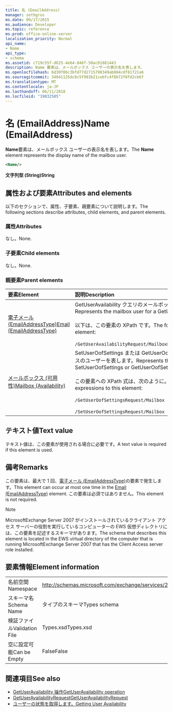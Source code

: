 ```yaml
---
title: 名 (EmailAddress)
manager: sethgros
ms.date: 09/17/2015
ms.audience: Developer
ms.topic: reference
ms.prod: office-online-server
localization_priority: Normal
api_name:
- Name
api_type:
- schema
ms.assetid: c719c55f-d625-4e64-846f-50ac91881443
description: Name 要素は、メールボックス ユーザーの表示名を表します。
ms.openlocfilehash: 6d30f06c3bfd77d2715798349ab084cdf81f21a6
ms.sourcegitcommit: 34041125dc8c5f993b21cebfc4f8b72f0fd2cb6f
ms.translationtype: MT
ms.contentlocale: ja-JP
ms.lasthandoff: 06/11/2018
ms.locfileid: "19832505"
---
```

# <a name="name-emailaddress"></a><span data-ttu-id="bec4c-103">名 (EmailAddress)</span><span class="sxs-lookup"><span data-stu-id="bec4c-103">Name (EmailAddress)</span></span>

<span data-ttu-id="bec4c-104">**Name**要素は、メールボックス ユーザーの表示名を表します。</span><span class="sxs-lookup"><span data-stu-id="bec4c-104">The **Name** element represents the display name of the mailbox user.</span></span> 
  
```xml
<Name/>
```

<span data-ttu-id="bec4c-105">**文字列型 (String)**</span><span class="sxs-lookup"><span data-stu-id="bec4c-105">**String**</span></span>

## <a name="attributes-and-elements"></a><span data-ttu-id="bec4c-106">属性および要素</span><span class="sxs-lookup"><span data-stu-id="bec4c-106">Attributes and elements</span></span>

<span data-ttu-id="bec4c-107">以下のセクションで、属性、子要素、親要素について説明します。</span><span class="sxs-lookup"><span data-stu-id="bec4c-107">The following sections describe attributes, child elements, and parent elements.</span></span>
  
### <a name="attributes"></a><span data-ttu-id="bec4c-108">属性</span><span class="sxs-lookup"><span data-stu-id="bec4c-108">Attributes</span></span>

<span data-ttu-id="bec4c-109">なし。</span><span class="sxs-lookup"><span data-stu-id="bec4c-109">None.</span></span>
  
### <a name="child-elements"></a><span data-ttu-id="bec4c-110">子要素</span><span class="sxs-lookup"><span data-stu-id="bec4c-110">Child elements</span></span>

<span data-ttu-id="bec4c-111">なし。</span><span class="sxs-lookup"><span data-stu-id="bec4c-111">None.</span></span>
  
### <a name="parent-elements"></a><span data-ttu-id="bec4c-112">親要素</span><span class="sxs-lookup"><span data-stu-id="bec4c-112">Parent elements</span></span>

|<span data-ttu-id="bec4c-113">**要素**</span><span class="sxs-lookup"><span data-stu-id="bec4c-113">**Element**</span></span>|<span data-ttu-id="bec4c-114">**説明**</span><span class="sxs-lookup"><span data-stu-id="bec4c-114">**Description**</span></span>|
|:-----|:-----|
|[<span data-ttu-id="bec4c-115">電子メール (EmailAddressType)</span><span class="sxs-lookup"><span data-stu-id="bec4c-115">Email (EmailAddressType)</span></span>](email-emailaddresstype.md) <br/> |<span data-ttu-id="bec4c-116">GetUserAvailability クエリのメールボックスのユーザーを表します。</span><span class="sxs-lookup"><span data-stu-id="bec4c-116">Represents the mailbox user for a GetUserAvailability query.</span></span>  <br/> <br/><span data-ttu-id="bec4c-117">以下は、この要素の XPath です。</span><span class="sxs-lookup"><span data-stu-id="bec4c-117">The following is the XPath to this element:</span></span>  <br/><br/>  `/GetUserAvailabilityRequest/MailboxDataArray/MailboxData[i]/Email` <br/> |
|[<span data-ttu-id="bec4c-118">メールボックス (可用性)</span><span class="sxs-lookup"><span data-stu-id="bec4c-118">Mailbox (Availability)</span></span>](mailbox-availability.md) <br/> | <span data-ttu-id="bec4c-119">SetUserOofSettings または GetUserOofSettings の要求をメールボックスのユーザーを表します。</span><span class="sxs-lookup"><span data-stu-id="bec4c-119">Represents the mailbox user for a SetUserOofSettings or GetUserOofSettings request.</span></span>  <br/><br/>  <span data-ttu-id="bec4c-120">この要素への XPath 式は、次のように。</span><span class="sxs-lookup"><span data-stu-id="bec4c-120">The following are the XPath expressions to this element:</span></span>  <br/><br/>  `/GetUserOofSettingsRequest/Mailbox` <br/><br/>  `/SetUserOofSettingsRequest/Mailbox` <br/> |
   
## <a name="text-value"></a><span data-ttu-id="bec4c-121">テキスト値</span><span class="sxs-lookup"><span data-stu-id="bec4c-121">Text value</span></span>

<span data-ttu-id="bec4c-122">テキスト値は、この要素が使用される場合に必要です。</span><span class="sxs-lookup"><span data-stu-id="bec4c-122">A text value is required if this element is used.</span></span>
  
## <a name="remarks"></a><span data-ttu-id="bec4c-123">備考</span><span class="sxs-lookup"><span data-stu-id="bec4c-123">Remarks</span></span>

<span data-ttu-id="bec4c-124">この要素は、最大で 1 回、[電子メール (EmailAddressType)](email-emailaddresstype.md)の要素で発生します。</span><span class="sxs-lookup"><span data-stu-id="bec4c-124">This element can occur at most one time in the [Email (EmailAddressType)](email-emailaddresstype.md) element.</span></span> <span data-ttu-id="bec4c-125">この要素は必須ではありません。</span><span class="sxs-lookup"><span data-stu-id="bec4c-125">This element is not required.</span></span> 
  
> [!NOTE]
> <span data-ttu-id="bec4c-126">MicrosoftExchange Server 2007 がインストールされているクライアント アクセス サーバーの役割を実行しているコンピューターの EWS 仮想ディレクトリには、この要素を記述するスキーマがあります。</span><span class="sxs-lookup"><span data-stu-id="bec4c-126">The schema that describes this element is located in the EWS virtual directory of the computer that is running MicrosoftExchange Server 2007 that has the Client Access server role installed.</span></span> 
  
## <a name="element-information"></a><span data-ttu-id="bec4c-127">要素情報</span><span class="sxs-lookup"><span data-stu-id="bec4c-127">Element information</span></span>

|||
|:-----|:-----|
|<span data-ttu-id="bec4c-128">名前空間</span><span class="sxs-lookup"><span data-stu-id="bec4c-128">Namespace</span></span>  <br/> |http://schemas.microsoft.com/exchange/services/2006/types  <br/> |
|<span data-ttu-id="bec4c-129">スキーマ名</span><span class="sxs-lookup"><span data-stu-id="bec4c-129">Schema Name</span></span>  <br/> |<span data-ttu-id="bec4c-130">タイプのスキーマ</span><span class="sxs-lookup"><span data-stu-id="bec4c-130">Types schema</span></span>  <br/> |
|<span data-ttu-id="bec4c-131">検証ファイル</span><span class="sxs-lookup"><span data-stu-id="bec4c-131">Validation File</span></span>  <br/> |<span data-ttu-id="bec4c-132">Types.xsd</span><span class="sxs-lookup"><span data-stu-id="bec4c-132">Types.xsd</span></span>  <br/> |
|<span data-ttu-id="bec4c-133">空に設定可能</span><span class="sxs-lookup"><span data-stu-id="bec4c-133">Can be Empty</span></span>  <br/> |<span data-ttu-id="bec4c-134">False</span><span class="sxs-lookup"><span data-stu-id="bec4c-134">False</span></span>  <br/> |
   
## <a name="see-also"></a><span data-ttu-id="bec4c-135">関連項目</span><span class="sxs-lookup"><span data-stu-id="bec4c-135">See also</span></span>

- [<span data-ttu-id="bec4c-136">GetUserAvailability 操作</span><span class="sxs-lookup"><span data-stu-id="bec4c-136">GetUserAvailability operation</span></span>](getuseravailability-operation.md)
- [<span data-ttu-id="bec4c-137">GetUserAvailabilityRequest</span><span class="sxs-lookup"><span data-stu-id="bec4c-137">GetUserAvailabilityRequest</span></span>](getuseravailabilityrequest.md)
- [<span data-ttu-id="bec4c-138">ユーザーの状態を取得します。</span><span class="sxs-lookup"><span data-stu-id="bec4c-138">Getting User Availability</span></span>](http://msdn.microsoft.com/library/d4133fcb-9b0f-4e6b-aadf-a389da83516a%28Office.15%29.aspx)

